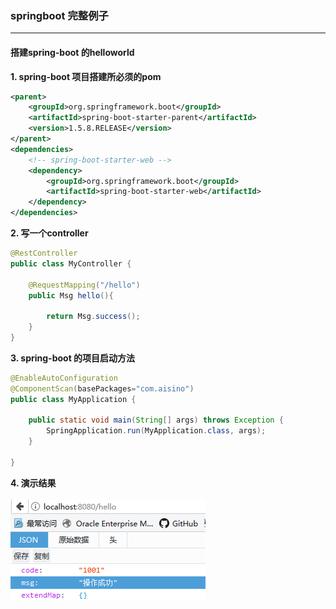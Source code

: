 ### springboot 完整例子
---
#### 搭建spring-boot 的helloworld
**1. spring-boot 项目搭建所必须的pom**
```xml
<parent>
	<groupId>org.springframework.boot</groupId>
	<artifactId>spring-boot-starter-parent</artifactId>
	<version>1.5.8.RELEASE</version>
</parent>
<dependencies>
	<!-- spring-boot-starter-web -->
	<dependency>
		<groupId>org.springframework.boot</groupId>
		<artifactId>spring-boot-starter-web</artifactId>
	</dependency>
</dependencies>
```
**2. 写一个controller**
```java
@RestController
public class MyController {

	@RequestMapping("/hello")
	public Msg hello(){
		
		return Msg.success();
	}
}
```
**3. spring-boot 的项目启动方法**
```java
@EnableAutoConfiguration
@ComponentScan(basePackages="com.aisino")
public class MyApplication {

	public static void main(String[] args) throws Exception {
		SpringApplication.run(MyApplication.class, args);
	}

}
```
**4. 演示结果**<br><br>
![show01](https://github.com/ZhuKaishengy/StaticRepos/raw/master/img/show01.jpg "演示图片")
